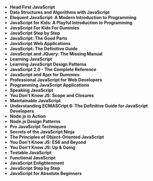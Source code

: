 
 <ul>
                                <li><b><a target="_blank" href="https://github.com/manjunath5496/JavaScript-Programming-Books/blob/master/javs(1).pdf" style="text-decoration:none;">Head First JavaScript </a></b></li>
                                <li><b><a target="_blank" href="https://github.com/manjunath5496/JavaScript-Programming-Books/blob/master/javs(2).pdf" style="text-decoration:none;">Data Structures and Algorithms
with JavaScript</a></b></li>
                                <li><b><a target="_blank" href="https://github.com/manjunath5496/JavaScript-Programming-Books/blob/master/javs(3).pdf" style="text-decoration:none;">Eloquent JavaScript: A Modern Introduction to Programming</a></b></li>
                               
<li><b><a target="_blank" href="https://github.com/manjunath5496/JavaScript-Programming-Books/blob/master/javs(4).pdf" style="text-decoration:none;">JavaScript for Kids: A Playful Introduction to Programming</a></b></li>
                                <li><b><a target="_blank" href="https://github.com/manjunath5496/JavaScript-Programming-Books/blob/master/javs(5).pdf" style="text-decoration:none;">JavaScript For Kids For Dummies </a></b></li>
                                
 <li><b><a target="_blank" href="https://github.com/manjunath5496/JavaScript-Programming-Books/blob/master/javs(6).pdf" style="text-decoration:none;">JavaScript Step by Step</a></b></li>
                          
<li><b><a target="_blank" href="https://github.com/manjunath5496/JavaScript-Programming-Books/blob/master/javs(7).pdf" style="text-decoration:none;">JavaScript: The Good Parts</a></b></li>
                                <li><b><a target="_blank" href="https://github.com/manjunath5496/JavaScript-Programming-Books/blob/master/javs(8).pdf" style="text-decoration:none;">JavaScript Web Applications</a></b></li>
                                <li><b><a target="_blank" href="https://github.com/manjunath5496/JavaScript-Programming-Books/blob/master/javs(9).pdf" style="text-decoration:none;">JavaScript: The Definitive Guide</a></b></li>
                                
<li><b><a target="_blank" href="https://github.com/manjunath5496/JavaScript-Programming-Books/blob/master/javs(10).pdf" style="text-decoration:none;">JavaScript and JQuery: The Missing Manual</a></b></li>  
        
<li><b><a target="_blank" href="https://github.com/manjunath5496/JavaScript-Programming-Books/blob/master/javs(11).pdf" style="text-decoration:none;">Learning JavaScript </a></b></li>
                                <li><b><a target="_blank" href="https://github.com/manjunath5496/JavaScript-Programming-Books/blob/master/javs(12).pdf" style="text-decoration:none;">Learning JavaScript Design
Patterns</a></b></li>
 <li><b><a target="_blank" href="https://github.com/manjunath5496/JavaScript-Programming-Books/blob/master/javs(13).pdf" style="text-decoration:none;">JavaScript 2.0 - The Complete Reference</a></b></li>  
  <li><b><a target="_blank" href="https://github.com/manjunath5496/JavaScript-Programming-Books/blob/master/javs(14).pdf" style="text-decoration:none;">JavaScript and Ajax for Dummies</a></b></li>  
 <li><b><a target="_blank" href="https://github.com/manjunath5496/JavaScript-Programming-Books/blob/master/javs(15).pdf" style="text-decoration:none;">Professional JavaScript for Web Developers</a></b></li>
                                <li><b><a target="_blank" href="https://github.com/manjunath5496/JavaScript-Programming-Books/blob/master/javs(16).pdf" style="text-decoration:none;">Programming JavaScript
Applications</a></b></li>

 <li><b><a target="_blank" href="https://github.com/manjunath5496/JavaScript-Programming-Books/blob/master/javs(17).pdf" style="text-decoration:none;">Speaking JavaScript</a></b></li>
                                <li><b><a target="_blank" href="https://github.com/manjunath5496/JavaScript-Programming-Books/blob/master/javs(18).pdf" style="text-decoration:none;">You Don't Know JS: Scope and Closures</a></b></li>

<li><b><a target="_blank" href="https://github.com/manjunath5496/JavaScript-Programming-Books/blob/master/javs(19).pdf" style="text-decoration:none;">Maintainable JavaScript</a></b></li>  
  <li><b><a target="_blank" href="https://github.com/manjunath5496/JavaScript-Programming-Books/blob/master/javs(20).pdf" style="text-decoration:none;">Understanding ECMASCript 6: The Definitive Guide for JavaScript Developers</a></b></li>  
 <li><b><a target="_blank" href="https://github.com/manjunath5496/JavaScript-Programming-Books/blob/master/javs(21).pdf" style="text-decoration:none;">Node.js in Action</a></b></li>
                                <li><b><a target="_blank" href="https://github.com/manjunath5496/JavaScript-Programming-Books/blob/master/javs(22).pdf" style="text-decoration:none;">Node.js Design Patterns</a></b></li>

 <li><b><a target="_blank" href="https://github.com/manjunath5496/JavaScript-Programming-Books/blob/master/javs(23).pdf" style="text-decoration:none;">Pro JavaScript Techniques</a></b></li>
                                <li><b><a target="_blank" href="https://github.com/manjunath5496/JavaScript-Programming-Books/blob/master/javs(24).pdf" style="text-decoration:none;">Secrets of the JavaScript Ninja</a></b></li>

<li><b><a target="_blank" href="https://github.com/manjunath5496/JavaScript-Programming-Books/blob/master/javs(25).pdf" style="text-decoration:none;">The Principles of Object-Oriented JavaScript</a></b></li>

 <li><b><a target="_blank" href="https://github.com/manjunath5496/JavaScript-Programming-Books/blob/master/javs(26).pdf" style="text-decoration:none;">You Don't Know JS: ES6 and Beyond</a></b></li>
                                <li><b><a target="_blank" href="https://github.com/manjunath5496/JavaScript-Programming-Books/blob/master/javs(27).pdf" style="text-decoration:none;">You Don't Know JS: Up & Going</a></b></li>

<li><b><a target="_blank" href="https://github.com/manjunath5496/JavaScript-Programming-Books/blob/master/javs(28).pdf" style="text-decoration:none;">Testable JavaScript</a></b></li>

 <li><b><a target="_blank" href="https://github.com/manjunath5496/JavaScript-Programming-Books/blob/master/javs(30).pdf" style="text-decoration:none;">Functional JavaScript</a></b></li>
                                <li><b><a target="_blank" href="https://github.com/manjunath5496/JavaScript-Programming-Books/blob/master/javs(31).pdf" style="text-decoration:none;">JavaScript Enlightenment</a></b></li>

<li><b><a target="_blank" href="https://github.com/manjunath5496/JavaScript-Programming-Books/blob/master/javs(32).pdf" style="text-decoration:none;">JavaScript Step by Step</a></b></li>

<li><b><a target="_blank" href="https://github.com/manjunath5496/JavaScript-Programming-Books/blob/master/javs(29).pdf" style="text-decoration:none;">JavaScript for Absolute Beginners</a></b></li>












</ul>                      
